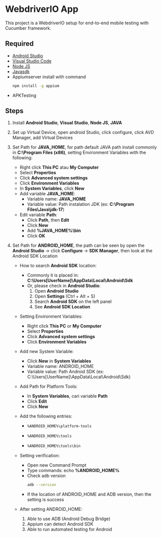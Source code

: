 # WebdriverIO App

This project is a WebdriverIO setup for end-to-end mobile testing with Cucumber framework.

## Required
- [Android Studio](https://developer.android.com/studio)
- [Visual Studio Code](https://code.visualstudio.com/download)
- [Node JS](NodeJS)
- [Javasdk](https://www.oracle.com/java/technologies/downloads)
- Appiumserver install with command
    ```sh
    npm install -g appium
    ```
- APKTesting

## Steps
1. Install **Android Studio**, **Visual Studio**, **Node JS**, **JAVA**

2. Set up Virtual Device, open android Studio, click configure, click AVD Manager, add Virtual Devices

3.  Set Path for **JAVA_HOME**, for path default JAVA path install commonly in **C:\Program Files (x86)**, setting Environment Variables with the following:
    - Right click **This PC** atau **My Computer**
    - Select **Properties**
    - Click **Advanced system settings**
    - Click **Environment Variables**
    - In **System Variables**, click **New**
    - Add variable **JAVA_HOME**:
        - Variable name: **JAVA_HOME**
        - Variable value: Path instalation JDK (ex: **C:\Program Files\Java\jdk-17**)
    - Edit variable **Path**:
        - Click **Path**, then **Edit**
        - Click **New**
        - Add **%JAVA_HOME%\bin**
        - Click **OK**

4. Set Path for **ANDROID_HOME**, the path can be seen by open the **Android Studio** -> click **Configure** -> **SDK Manager**, then look at the Android SDK Location
    - How to search **Android SDK** location:
        - Commonly it is placed in: **C:\Users\[UserName]\AppData\Local\Android\Sdk**
        - Or, please check in **Android Studio**:
            1. Open **Android Studio**
            2. Open **Settings** (Ctrl + Alt + S)
            3. Search **Android SDK** on the left panel
            4. See **Android SDK Location**

    - Setting Environment Variables:
        - Right click **This PC** or **My Computer**
        - Select **Properties**
        - Click **Advanced system settings**
        - Click **Environment Variables**

    - Add new System Variable:
        - Click **New** in **System Variables**
        - Variable name: ANDROID_HOME
        - Variable value: Path Android SDK (ex: C:\Users\[UserName]\AppData\Local\Android\Sdk)
    
    -  Add Path for Platform Tools:
        - In **System Variables**, cari variable **Path**
        - Click **Edit**
        - Click **New**

    -  Add the following entries:
        -   ```sh
            %ANDROID_HOME%\platform-tools
            ```
        -   ```sh
            %ANDROID_HOME%\tools
            ```
        -   ```sh
            %ANDROID_HOME%\tools\bin
            ```

    - Setting verification:
        - Open new Command Prompt
        - Type commands: echo **%ANDROID_HOME%**
        - Check adb version
            ```sh
            adb --version
            ```
        - If the location of ANDROID_HOME and ADB version, then the setting is success

    - After setting ANDROID_HOME:
        1. Able to use ADB (Android Debug Bridge)
        2. Appium can detect Android SDK
        3. Able to run automated testing for Android